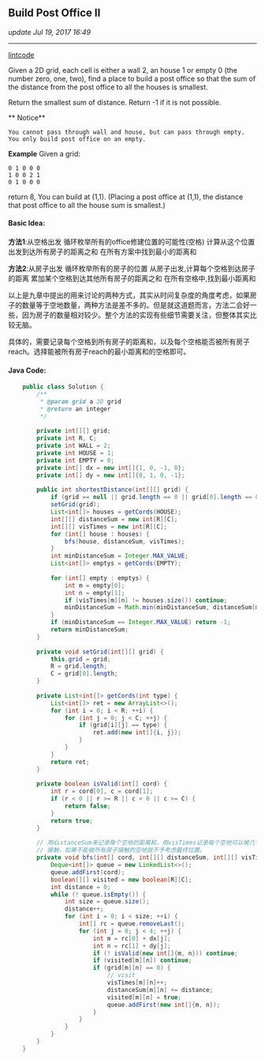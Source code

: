 ## Build Post Office II
_update Jul 19, 2017 16:49_

---
[lintcode](http://www.lintcode.com/en/problem/build-post-office-ii/)

Given a 2D grid, each cell is either a wall 2, an house 1 or empty 0 (the number zero, one, two), find a place to build a post office so that the sum of the distance from the post office to all the houses is smallest.

Return the smallest sum of distance. Return -1 if it is not possible.

** Notice**

    You cannot pass through wall and house, but can pass through empty.
    You only build post office on an empty.

**Example**
    Given a grid:
    
    0 1 0 0 0
    1 0 0 2 1
    0 1 0 0 0
return 8, You can build at (1,1). (Placing a post office at (1,1), the distance that post office to all the house sum is smallest.)

#### Basic Idea:
**方法1**:从空格出发
循环枚举所有的office修建位置的可能性(空格) 
计算从这个位置出发到达所有房子的距离之和 
在所有方案中找到最小的距离和

**方法2**:从房子出发
循环枚举所有的房子的位置
从房子出发,计算每个空格到达房子的距离 
累加某个空格到达其他所有房子的距离之和 
在所有空格中,找到最小距离和

以上是九章中提出的用来讨论的两种方式，其实从时间复杂度的角度考虑，如果房子的数量等于空地数量，两种方法是差不多的。但是就这道题而言，方法二会好一些，因为房子的数量相对较少。整个方法的实现有些细节需要关注，但整体其实比较无脑。

具体的，需要记录每个空格到所有房子的距离和，以及每个空格能否被所有房子reach。选择能被所有房子reach的最小距离和的空格即可。

#### Java Code:
```java
    public class Solution {
        /**
         * @param grid a 2D grid
         * @return an integer
         */
        
        private int[][] grid;
        private int R, C;
        private int WALL = 2;
        private int HOUSE = 1;
        private int EMPTY = 0;
        private int[] dx = new int[]{1, 0, -1, 0};
        private int[] dy = new int[]{0, 1, 0, -1};
        
        public int shortestDistance(int[][] grid) {
            if (grid == null || grid.length == 0 || grid[0].length == 0) return -1;
            setGrid(grid);
            List<int[]> houses = getCords(HOUSE);
            int[][] distanceSum = new int[R][C];
            int[][] visTimes = new int[R][C];
            for (int[] house : houses) {
                bfs(house, distanceSum, visTimes);
            }
            int minDistanceSum = Integer.MAX_VALUE;
            List<int[]> emptys = getCords(EMPTY);
            
            for (int[] empty : emptys) {
                int m = empty[0];
                int n = empty[1];
                if (visTimes[m][n] != houses.size()) continue;
                minDistanceSum = Math.min(minDistanceSum, distanceSum[m][n]);
            }
            if (minDistanceSum == Integer.MAX_VALUE) return -1;
            return minDistanceSum;
        }
        
        private void setGrid(int[][] grid) {
            this.grid = grid;
            R = grid.length;
            C = grid[0].length;
        }
        
        private List<int[]> getCords(int type) {
            List<int[]> ret = new ArrayList<>();
            for (int i = 0; i < R; ++i) {
                for (int j = 0; j < C; ++j) {
                    if (grid[i][j] == type) {
                        ret.add(new int[]{i, j});
                    }
                }
            }
            return ret;
        }
        
        private boolean isValid(int[] cord) {
            int r = cord[0], c = cord[1];
            if (r < 0 || r >= R || c < 0 || c >= C) {
                return false;
            }
            return true;
        }
        
        // 用distanceSum来记录每个空地的距离和，用visTimes记录每个空地可以被几个房子
        // 接触，如果不能被所有房子接触的空地就不予考虑最终位置。
        private void bfs(int[] cord, int[][] distanceSum, int[][] visTimes) {
            Deque<int[]> queue = new LinkedList<>();
            queue.addFirst(cord);
            boolean[][] visited = new boolean[R][C];
            int distance = 0;
            while (! queue.isEmpty()) {
                int size = queue.size();
                distance++;
                for (int i = 0; i < size; ++i) {
                    int[] rc = queue.removeLast();
                    for (int j = 0; j < 4; ++j) {
                        int m = rc[0] + dx[j];
                        int n = rc[1] + dy[j];
                        if (! isValid(new int[]{m, n})) continue;
                        if (visited[m][n]) continue;
                        if (grid[m][n] == 0) {
                            // visit
                            visTimes[m][n]++;
                            distanceSum[m][n] += distance;
                            visited[m][n] = true;
                            queue.addFirst(new int[]{m, n});
                        }
                    }
                }
            }
        }
    }
```


